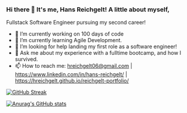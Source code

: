 ### Hi there 👋 It's me, Hans Reichgelt! A little about myself, 

Fullstack Software Engineer pursuing my second career! 


- 🔭 I’m currently working on 100 days of code
- 🌱 I’m currently learning Agile Development.
- 🤔 I’m looking for help landing my first role as a software engineer! 
- 💬 Ask me about my experience with a fulltime bootcamp, and how I survived.
- 📫 How to reach me: hreichgelt06@gmail.com | https://www.linkedin.com/in/hans-reichgelt/ | https://hreichgelt.github.io/reichgelt-portfolio/


[![GitHub Streak](http://github-readme-streak-stats.herokuapp.com?user=hreichgelt&theme=dracula)](https://git.io/streak-stats)

[![Anurag's GitHub stats](https://github-readme-stats.vercel.app/api?username=hreichgelt&theme=dracula)](https://github.com/hreichgelt/github-readme-stats)
